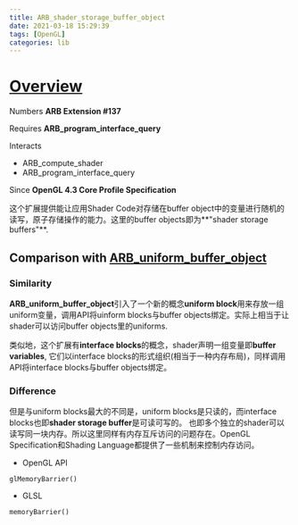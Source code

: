 ```yaml
---
title: ARB_shader_storage_buffer_object
date: 2021-03-18 15:29:39
tags: [OpenGL]
categories: lib
---
```


# [Overview](https://www.khronos.org/registry/OpenGL/extensions/ARB/ARB_shader_storage_buffer_object.txt)
Numbers **ARB Extension #137**

<!--more-->

Requires **ARB_program_interface_query**

Interacts
- ARB_compute_shader
- ARB_program_interface_query

Since **OpenGL 4.3 Core Profile Specification**

这个扩展提供能让应用Shader Code对存储在buffer object中的变量进行随机的读写，原子存储操作的能力。这里的buffer objects即为**"shader storage buffers"**.

## Comparison with [ARB_uniform_buffer_object](https://www.khronos.org/registry/OpenGL/extensions/ARB/ARB_uniform_buffer_object.txt)

### Similarity
**ARB_uniform_buffer_object**引入了一个新的概念**uniform block**用来存放一组uniform变量，调用API将uinform blocks与buffer objects绑定。实际上相当于让shader可以访问buffer objects里的uniforms.

类似地，这个扩展有**interface blocks**的概念，shader声明一组变量即**buffer variables**, 它们以interface blocks的形式组织(相当于一种内存布局)，同样调用API将interface blocks与buffer objects绑定。

### Difference
但是与uniform blocks最大的不同是，uniform blocks是只读的，而interface blocks也即**shader storage buffer**是可读可写的。
也即多个独立的shader可以读写同一块内存。所以这里同样有内存互斥访问的问题存在。OpenGL Specification和Shading Language都提供了一些机制来控制内存访问。

- OpenGL API
```
glMemoryBarrier()
```

- GLSL
```
memoryBarrier()
```


